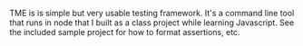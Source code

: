 TME is is simple but very usable testing framework. It's a command line tool that runs in node that I built as a class project while learning Javascript. See the included sample project for how to format assertions, etc.
